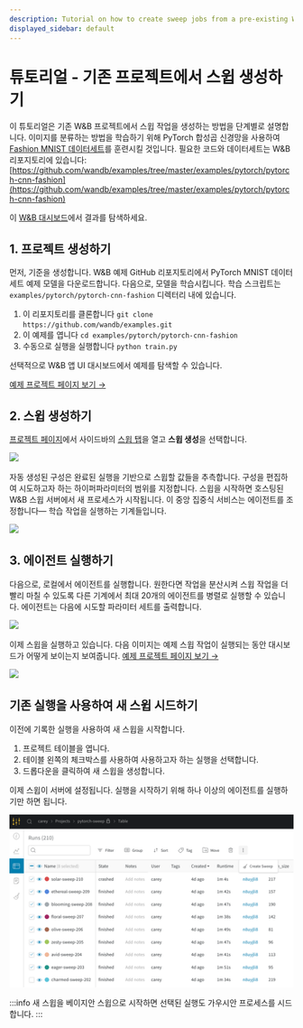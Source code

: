 ```yaml
---
description: Tutorial on how to create sweep jobs from a pre-existing W&B project.
displayed_sidebar: default
---
```


# 튜토리얼 - 기존 프로젝트에서 스윕 생성하기

<head>
    <title>기존 프로젝트에서 스윕 생성하기 튜토리얼</title>
</head>

이 튜토리얼은 기존 W&B 프로젝트에서 스윕 작업을 생성하는 방법을 단계별로 설명합니다. 이미지를 분류하는 방법을 학습하기 위해 PyTorch 합성곱 신경망을 사용하여 [Fashion MNIST 데이터세트](https://github.com/zalandoresearch/fashion-mnist)를 훈련시킬 것입니다. 필요한 코드와 데이터세트는 W&B 리포지토리에 있습니다: [https://github.com/wandb/examples/tree/master/examples/pytorch/pytorch-cnn-fashion](https://github.com/wandb/examples/tree/master/examples/pytorch/pytorch-cnn-fashion)

이 [W&B 대시보드](https://app.wandb.ai/carey/pytorch-cnn-fashion)에서 결과를 탐색하세요.

## 1. 프로젝트 생성하기

먼저, 기준을 생성합니다. W&B 예제 GitHub 리포지토리에서 PyTorch MNIST 데이터세트 예제 모델을 다운로드합니다. 다음으로, 모델을 학습시킵니다. 학습 스크립트는 `examples/pytorch/pytorch-cnn-fashion` 디렉터리 내에 있습니다.

1. 이 리포지토리를 클론합니다 `git clone https://github.com/wandb/examples.git`
2. 이 예제를 엽니다 `cd examples/pytorch/pytorch-cnn-fashion`
3. 수동으로 실행을 실행합니다 `python train.py`

선택적으로 W&B 앱 UI 대시보드에서 예제를 탐색할 수 있습니다.

[예제 프로젝트 페이지 보기 →](https://app.wandb.ai/carey/pytorch-cnn-fashion)

## 2. 스윕 생성하기

[프로젝트 페이지](../app/pages/project-page.md)에서 사이드바의 [스윕 탭](./sweeps-ui.md)을 열고 **스윕 생성**을 선택합니다.

![](@site/static/images/sweeps/sweep1.png)

자동 생성된 구성은 완료된 실행을 기반으로 스윕할 값들을 추측합니다. 구성을 편집하여 시도하고자 하는 하이퍼파라미터의 범위를 지정합니다. 스윕을 시작하면 호스팅된 W&B 스윕 서버에서 새 프로세스가 시작됩니다. 이 중앙 집중식 서비스는 에이전트를 조정합니다— 학습 작업을 실행하는 기계들입니다.

![](@site/static/images/sweeps/sweep2.png)

## 3. 에이전트 실행하기

다음으로, 로컬에서 에이전트를 실행합니다. 원한다면 작업을 분산시켜 스윕 작업을 더 빨리 마칠 수 있도록 다른 기계에서 최대 20개의 에이전트를 병렬로 실행할 수 있습니다. 에이전트는 다음에 시도할 파라미터 세트를 출력합니다.

![](@site/static/images/sweeps/sweep3.png)

이제 스윕을 실행하고 있습니다. 다음 이미지는 예제 스윕 작업이 실행되는 동안 대시보드가 어떻게 보이는지 보여줍니다. [예제 프로젝트 페이지 보기 →](https://app.wandb.ai/carey/pytorch-cnn-fashion)

![](https://paper-attachments.dropbox.com/s\_5D8914551A6C0AABCD5718091305DD3B64FFBA192205DD7B3C90EC93F4002090\_1579066494222\_image.png)

## 기존 실행을 사용하여 새 스윕 시드하기

이전에 기록한 실행을 사용하여 새 스윕을 시작합니다.

1. 프로젝트 테이블을 엽니다.
2. 테이블 왼쪽의 체크박스를 사용하여 사용하고자 하는 실행을 선택합니다.
3. 드롭다운을 클릭하여 새 스윕을 생성합니다.

이제 스윕이 서버에 설정됩니다. 실행을 시작하기 위해 하나 이상의 에이전트를 실행하기만 하면 됩니다.

![](/images/sweeps/tutorial_sweep_runs.png)

:::info
새 스윕을 베이지안 스윕으로 시작하면 선택된 실행도 가우시안 프로세스를 시드합니다.
:::